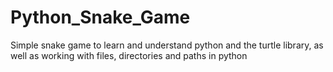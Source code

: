 # Python_Snake_Game
Simple snake game to learn and understand python and the turtle library, as well as working with files, directories and paths in python
